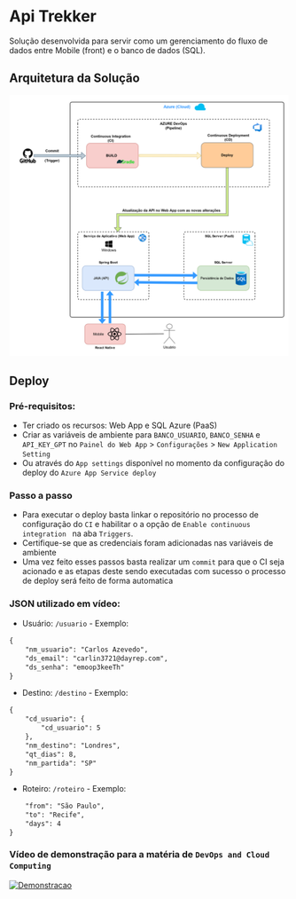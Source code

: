 # Api Trekker
Solução desenvolvida para servir como um gerenciamento do fluxo de dados entre Mobile (front) e o banco de dados (SQL).

## Arquitetura da Solução
<img src="cg3_api_trekker.png">

## Deploy
### Pré-requisitos:
- Ter criado os recursos: Web App e SQL Azure (PaaS)
- Criar as variáveis de ambiente para `BANCO_USUARIO`, `BANCO_SENHA` e `API_KEY_GPT` no `Painel do Web App` > `Configurações` > `New Application Setting`
- Ou através do `App settings` disponível no momento da configuração do deploy do `Azure App Service deploy`

### Passo a passo
- Para executar o deploy basta linkar o repositório no processo de configuração do `CI` e habilitar o a opção de `Enable continuous integration ` na aba `Triggers`. <br>
- Certifique-se que as credenciais foram adicionadas nas variáveis de ambiente <br>
- Uma vez feito esses passos basta realizar um `commit` para que o CI seja acionado e as etapas deste sendo executadas com sucesso o processo de deploy será feito
de forma automatica


### JSON utilizado em vídeo:
- Usuário: `/usuario` - Exemplo:
```
{
    "nm_usuario": "Carlos Azevedo",
    "ds_email": "carlin3721@dayrep.com",
    "ds_senha": "emoop3keeTh"
}
```
- Destino: `/destino` - Exemplo:
```
{
    "cd_usuario": {
        "cd_usuario": 5
    },
    "nm_destino": "Londres",
    "qt_dias": 8,
    "nm_partida": "SP"
}
```

- Roteiro: `/roteiro` - Exemplo:
```{
    "from": "São Paulo",
    "to": "Recife",
    "days": 4
}
```
### Vídeo de demonstração para a matéria de `DevOps and Cloud Computing`
[![Demonstracao](https://img.youtube.com/vi/O4-YRSMzWVo/maxresdefault.jpg)](https://www.youtube.com/watch?v=O4-YRSMzWVo)

